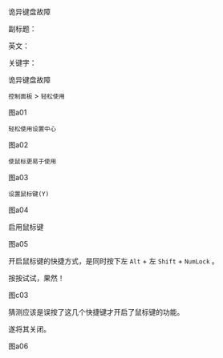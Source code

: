 诡异键盘故障

副标题：

英文：

关键字：



诡异键盘故障





`控制面板` > `轻松使用`

图a01



`轻松使用设置中心` 

图a02



`使鼠标更易于使用`

图a03



`设置鼠标键(Y)`

图a04



启用鼠标键

图a05



开启鼠标键的快捷方式，是同时按下左 `Alt` + 左 `Shift` + `NumLock` 。

按按试试，果然！

图c03



猜测应该是误按了这几个快捷键才开启了鼠标键的功能。

遂将其关闭。

图a06

